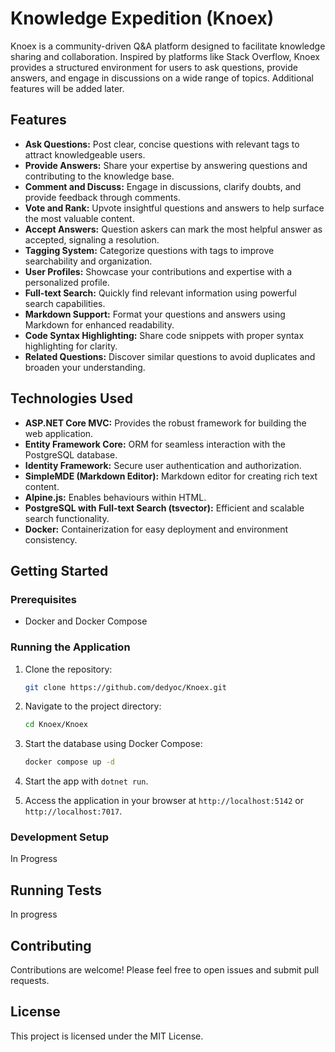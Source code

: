 # Knowledge Expedition (Knoex)

Knoex is a community-driven Q&A platform designed to facilitate knowledge sharing and collaboration.  Inspired by platforms like Stack Overflow, Knoex provides a structured environment for users to ask questions, provide answers, and engage in discussions on a wide range of topics. Additional features will be added later.

## Features

* **Ask Questions:**  Post clear, concise questions with relevant tags to attract knowledgeable users.
* **Provide Answers:** Share your expertise by answering questions and contributing to the knowledge base.
* **Comment and Discuss:** Engage in discussions, clarify doubts, and provide feedback through comments.
* **Vote and Rank:**  Upvote insightful questions and answers to help surface the most valuable content.
* **Accept Answers:**  Question askers can mark the most helpful answer as accepted, signaling a resolution.
* **Tagging System:**  Categorize questions with tags to improve searchability and organization.
* **User Profiles:** Showcase your contributions and expertise with a personalized profile.
* **Full-text Search:** Quickly find relevant information using powerful search capabilities.
* **Markdown Support:**  Format your questions and answers using Markdown for enhanced readability.
* **Code Syntax Highlighting:**  Share code snippets with proper syntax highlighting for clarity.
* **Related Questions:** Discover similar questions to avoid duplicates and broaden your understanding.

## Technologies Used

* **ASP.NET Core MVC:**  Provides the robust framework for building the web application.
* **Entity Framework Core:**  ORM for seamless interaction with the PostgreSQL database.
* **Identity Framework:** Secure user authentication and authorization.
* **SimpleMDE (Markdown Editor):**  Markdown editor for creating rich text content.
* **Alpine.js:**  Enables behaviours within HTML.
* **PostgreSQL with Full-text Search (tsvector):**  Efficient and scalable search functionality.
* **Docker:**  Containerization for easy deployment and environment consistency.


## Getting Started

### Prerequisites

* Docker and Docker Compose

### Running the Application

1. Clone the repository:

   ```bash
   git clone https://github.com/dedyoc/Knoex.git
   ```

2. Navigate to the project directory:

   ```bash
   cd Knoex/Knoex
   ```

3. Start the database using Docker Compose:

   ```bash
   docker compose up -d
   ```
4. Start the app with `dotnet run`.
5. Access the application in your browser at `http://localhost:5142` or `http://localhost:7017`.

### Development Setup
In Progress
<!-- 
For development, you can use the development version of the image and mount the source code:

1. Build the development image:

    ```bash
   make image/dev
    ```

2.  Start the development environment:

    ```bash
    make docker/develop
    ```
3. The application will be accessible at `http://localhost:5000`.  Code changes will be automatically reflected. -->

## Running Tests
In progress
<!-- * **Unit Tests:** `make test/unit`
* **Integration Tests:** `make test/integration` -->

## Contributing

Contributions are welcome! Please feel free to open issues and submit pull requests.

## License

This project is licensed under the MIT License.
